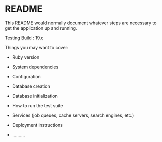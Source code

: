 # README

This README would normally document whatever steps are necessary to get the
application up and running.

Testing Build : 19.c

Things you may want to cover:

* Ruby version

* System dependencies

* Configuration

* Database creation

* Database initialization

* How to run the test suite

* Services (job queues, cache servers, search engines, etc.)

* Deployment instructions

* ..........
